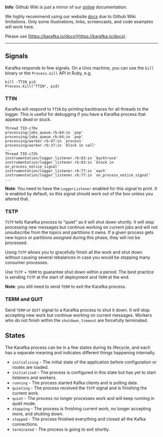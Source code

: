**Info**: Github Wiki is just a mirror of our [online](https://karafka.io/docs) documentation.

We highly recommend using our website [docs](https://karafka.io/docs) due to Github Wiki limitations. Only some illustrations, links, screencasts, and code examples will work here.

Please use [https://karafka.io/docs](https://karafka.io/docs).

---


## Signals

Karafka responds to few signals. On a Unix machine, you can use the `kill` binary or the `Process.kill` API in Ruby, e.g.

```
kill -TTIN pid
Process.kill("TTIN", pid)
```

### TTIN

Karafka will respond to `TTIN` by printing backtraces for all threads to the logger.  This is useful for debugging if you have a Karafka process that appears dead or stuck.

```
Thread TID-c70x
processing/jobs_queue.rb:64:in `pop'
processing/jobs_queue.rb:64:in `pop'
processing/worker.rb:47:in `process'
processing/worker.rb:37:in `block in call'
...
Thread TID-c72h
instrumentation/logger_listener.rb:83:in `backtrace'
instrumentation/logger_listener.rb:83:in `block in on_process_notice_signal'
instrumentation/logger_listener.rb:77:in `each'
instrumentation/logger_listener.rb:77:in `on_process_notice_signal'
...
```

**Note**: You need to have the `LoggerListener` enabled for this signal to print. It is enabled by default, so this signal should work out of the box unless you altered that.

### TSTP

`TSTP` tells Karafka process to "quiet" as it will shut down shortly. It will stop processing new messages but continue working on current jobs and will not unsubscribe from the topics and partitions it owns. If a given process gets new topics or partitions assigned during this phase, they will not be processed.

Using `TSTP` allows you to gracefully finish all the work and shut down without causing several rebalances in case you would be stopping many consumer processes.

Use `TSTP` + `TERM` to guarantee shut down within a period. The best practice is sending `TSTP` at the start of deployment and `TERM` at the end.

**Note**: you still need to send `TERM` to exit the Karafka process.

### TERM and QUIT

Send `TERM` or `QUIT` signal to a Karafka process to shut it down. It will stop accepting new work but continue working on current messages.  Workers who do not finish within the `shutdown_timeout` are forcefully terminated.

## States

The Karafka process can be in a few states during its lifecycle, and each has a separate meaning and indicates different things happening internally.

- `initializing` - The initial state of the application before configuration or routes are loaded.
- `initialized` - The process is configured in this state but has yet to start listeners and workers.
- `running` - The process started Kafka clients and is polling data.
- `quieting` - The process received the `TSTP` signal and is finishing the current work.
- `quiet` - The process no longer processes work and will keep running in quiet mode. 
- `stopping` - The process is finishing current work, no longer accepting more, and shutting down.
- `stopped` - The process finished everything and closed all the Kafka connections.
- `terminated` - The process is going to exit shortly.
